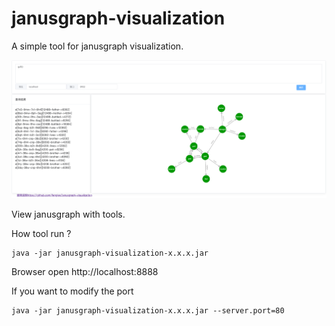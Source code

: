 # janusgraph-visualization

A simple tool for janusgraph visualization.

![Alt text](img/FireShot.png)

View janusgraph with tools.

How tool run ?

```$xslt
java -jar janusgraph-visualization-x.x.x.jar
```

Browser open http://localhost:8888

If you want to modify the port
```$xslt
java -jar janusgraph-visualization-x.x.x.jar --server.port=80
```

